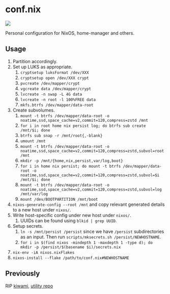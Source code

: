 # conf.nix

[![](https://forthebadge.com/images/badges/no-ragrets.svg)](https://forthebadge.com)

Personal configuration for NixOS, home-manager and others.

## Usage

1. Partition accordingly.
1. Set up LUKS as appropriate.
	1. `cryptsetup luksFormat /dev/XXX`
	1. `cryptsetup open /dev/XXX crypt`
	1. `pvcreate /dev/mapper/crypt`
	1. `vgcreate data /dev/mapper/crypt`
	1. `lvcreate -n swap -L 4G data`
	1. `lvcreate -n root -l 100%FREE data`
	1. `mkfs.btrfs /dev/mapper/data-root`
1. Create subvolumes.
	1. `mount -t btrfs /dev/mapper/data-root -o noatime,ssd,space_cache=v2,commit=120,compress=zstd /mnt`
	1. `for i in root home nix persist log; do btrfs sub create /mnt/$i; done`
	1. `btrfs sub snap -r /mnt/root{,-blank}`
	1. `umount /mnt`
	1. `mount -t btrfs /dev/mapper/data-root -o noatime,ssd,space_cache=v2,commit=120,compress=zstd,subvol=root /mnt`
	1. `mkdir -p /mnt/{home,nix,persist,var/log,boot}`
	1. `for i in home nix persist; do mount -t btrfs /dev/mapper/data-root -o noatime,ssd,space_cache=v2,commit=120,compress=zstd,subvol=$i /mnt/$i; done`
	1. `mount -t btrfs /dev/mapper/data-root -o noatime,ssd,space_cache=v2,commit=120,compress=zstd,subvol=log /mnt/var/log`
	1. `mount /dev/BOOTPARTITION /mnt/boot`
1. `nixos-generate-config --root /mnt` and copy relevant generated details to a
   new host under `nixos/`.
1. Write host-specific config under new host under `nixos/`.
	1. UUIDs can be found using `blkid | grep UUID`.
1. Setup secrets.
	1. `ln -s /mnt/persist /persist` since we have `/persist` subdirectories as
	   an input. Then run `scripts/mksecrets.sh /persist/NEWHOSTNAME`.
	1. `for i in $(find nixos -mindepth 1 -maxdepth 1 -type d); do mkdir -p /persist/$(basename $i)/secrets.nix`
1. `nix-env -iA nixos.nixFlakes`
1. `nixos-install --flake /path/to/conf.nix#NEWHOSTNAME`

## Previously

RIP [kiwami](https://github.com/chuahou/kiwami),
[utility repo](https://github.com/chuahou/utility>)
